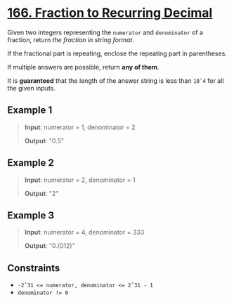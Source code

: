 # [166. Fraction to Recurring Decimal](https://leetcode.com/problems/fraction-to-recurring-decimal/description)

Given two integers representing the `numerator` and `denominator` of a fraction, return *the fraction in string format*.

If the fractional part is repeating, enclose the repeating part in parentheses.

If multiple answers are possible, return **any of them**.

It is **guaranteed** that the length of the answer string is less than `10ˆ4` for all the given inputs.

## Example 1

> **Input**: numerator = 1, denominator = 2
>
> **Output**: "0.5"

## Example 2

> **Input**: numerator = 2, denominator = 1
>
> **Output**: "2"

## Example 3

> **Input**: numerator = 4, denominator = 333
>
> **Output**: "0.(012)"
 
## Constraints

- `-2ˆ31 <= numerator, denominator <= 2ˆ31 - 1`
- `denominator != 0`